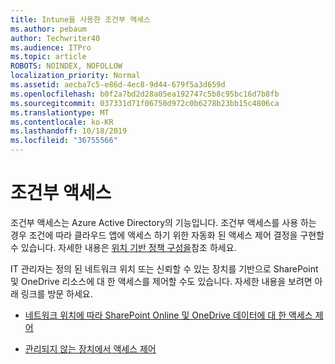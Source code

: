 ```yaml
---
title: Intune을 사용한 조건부 액세스
ms.author: pebaum
author: Techwriter40
ms.audience: ITPro
ms.topic: article
ROBOTS: NOINDEX, NOFOLLOW
localization_priority: Normal
ms.assetid: aecba7c5-e86d-4ec8-9d44-679f5a3d659d
ms.openlocfilehash: b0f2a7bd2d28a05ea192747c5b8c95bc16d7b8fb
ms.sourcegitcommit: 037331d71f06750d972c0b6278b23bb15c4806ca
ms.translationtype: MT
ms.contentlocale: ko-KR
ms.lasthandoff: 10/18/2019
ms.locfileid: "36755566"
---
```

# <a name="conditional-access"></a>조건부 액세스

조건부 액세스는 Azure Active Directory의 기능입니다. 조건부 액세스를 사용 하는 경우 조건에 따라 클라우드 앱에 액세스 하기 위한 자동화 된 액세스 제어 결정을 구현할 수 있습니다. 자세한 내용은 [위치 기반 정책 구성을](https://docs.microsoft.com/azure/active-directory/conditional-access/overview)참조 하세요.

IT 관리자는 정의 된 네트워크 위치 또는 신뢰할 수 있는 장치를 기반으로 SharePoint 및 OneDrive 리소스에 대 한 액세스를 제어할 수도 있습니다. 자세한 내용을 보려면 아래 링크를 방문 하세요.

- [네트워크 위치에 따라 SharePoint Online 및 OneDrive 데이터에 대 한 액세스 제어](https://docs.microsoft.com/sharepoint/control-access-based-on-network-location)

- [관리되지 않는 장치에서 액세스 제어](https://docs.microsoft.com/sharepoint/control-access-from-unmanaged-devices)

